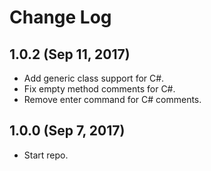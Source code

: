 # Change Log

## 1.0.2 (Sep 11, 2017)

* Add generic class support for C#.
* Fix empty method comments for C#.
* Remove enter command for C# comments.

## 1.0.0 (Sep 7, 2017)

* Start repo.
